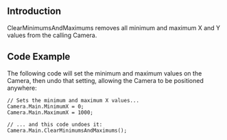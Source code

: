 ## Introduction

ClearMinimumsAndMaximums removes all minimum and maximum X and Y values from the calling Camera.

## Code Example

The following code will set the minimum and maximum values on the Camera, then undo that setting, allowing the Camera to be positioned anywhere:

    // Sets the minimum and maximum X values...
    Camera.Main.MinimumX = 0;
    Camera.Main.MaximumX = 1000;

    // ... and this code undoes it:
    Camera.Main.ClearMinimumsAndMaximums();
